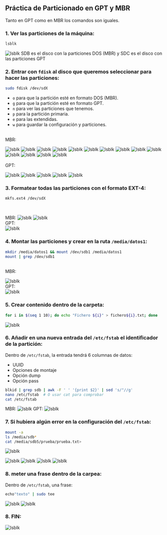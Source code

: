 ## Práctica de Particionado en GPT y MBR

Tanto en GPT como en MBR los comandos son iguales.

### 1. Ver las particiones de la máquina:
```bash
lsblk
```
![lsblk](/capturas/1-2.png)
SDB es el disco con la particiones DOS (MBR) y SDC es el disco con las particiones GPT

### 2. Entrar con `fdisk` al disco que queremos seleccionar para hacer las particiones:
```bash
sudo fdisk /dev/sdX
```
- `o` para que la partición esté en formato DOS (MBR).
- `g` para que la partición esté en formato GPT.
- `n` para ver las particiones que tenemos.
- `p` para la partición primaria.
- `e` para las extendidas.
- `w` para guardar la configuración y particiones.<BR><BR>

MBR:

![lsblk](/capturas/5.png)
![lsblk](/capturas/7.png)
![lsblk](/capturas/8.png)
![lsblk](/capturas/9.png)
![lsblk](/capturas/10.png)
![lsblk](/capturas/11.png)
![lsblk](/capturas/12.png)
![lsblk](/capturas/13.png)
![lsblk](/capturas/14.png)
![lsblk](/capturas/15.png)
![lsblk](/capturas/16.png)
![lsblk](/capturas/17.png)
![lsblk](/capturas/18.png)
![lsblk](/capturas/19.png)
<BR><BR>
GPT:<BR>

![lsblk](/capturas/1-1.png)
![lsblk](/capturas/1-2.png)
![lsblk](/capturas/1-8.png)
![lsblk](/capturas/1-9.png)
![lsblk](/capturas/1-10.png)

### 3. Formatear todas las particiones con el formato EXT-4:
```bash
mkfs.ext4 /dev/sdX
```
<BR>

MBR:
![lsblk](/capturas/20.png)
![lsblk](/capturas/21.png)
<BR>
GPT:
<BR>
![lsblk](/capturas/1-12.png)

### 4. Montar las particiones y crear en la ruta `/media/datos1`:
```bash
mkdir /media/datos1 && mount /dev/sdb1 /media/datos1
mount | grep /dev/sdb1
```
<BR>MBR:<BR>

![lsblk](/capturas/24.png)<BR>
GPT:<BR>
![lsblk](/capturas/1-14.png)
### 5. Crear contenido dentro de la carpeta:
```bash
for i in $(seq 1 10); do echo "Fichero ${i}" > fichero${i}.txt; done
``` 

![lsblk](/capturas/1-17.png)


### 6. Añadir en una nueva entrada del `/etc/fstab` el identificador de la partición:
Dentro de `/etc/fstab`, la entrada tendrá 6 columnas de datos:
- UUID
- Opciones de montaje
- Opción dump
- Opción pass

```bash
blkid | grep sdb | awk -F ' ' '{print $2}' | sed 's/"//g'
nano /etc/fstab  # O usar cat para comprobar
cat /etc/fstab
``` 
MBR:
![lsblk](/capturas/22.png)
GPT:
![lsblk](/capturas/1-11.png)
### 7. Si hubiera algún error en la configuración del `/etc/fstab`:
```bash
mount -a
ls /media/sdb*
cat /media/sdb5/prueba/prueba.txt>
```
![lsblk](/capturas/1-16.png)

![lsblk](/capturas/1-18.png)
![lsblk](/capturas/1-19.png)
![lsblk](/capturas/26.png)
![lsblk](/capturas/27.png)
### 8. meter una frase dentro de la carpea:
Dentro de `/etc/fstab`, una frase:

```bash
echo"texto" | sudo tee 
``` 
![lsblk](/capturas/1-20.png)
![lsblk](/capturas/1-21.png)

### 8. FIN:
![lsblk](/capturas/1-22.png)
